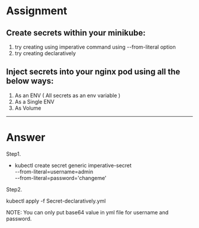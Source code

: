# Assignment 

## Create secrets within your minikube:
1. try creating using imperative command using --from-literal option
2. try creating declaratively

## Inject secrets into your nginx pod using all the below ways:
1. As an ENV ( All secrets as an env variable )
2. As a Single ENV
3. As Volume

---

# Answer

Step1.

 * kubectl create secret generic imperative-secret  \
 --from-literal=username=admin \
 --from-literal=password='changeme'
 
Step2.

kubectl apply -f Secret-declaratively.yml

NOTE: You can only put base64 value in yml file for username and password.
